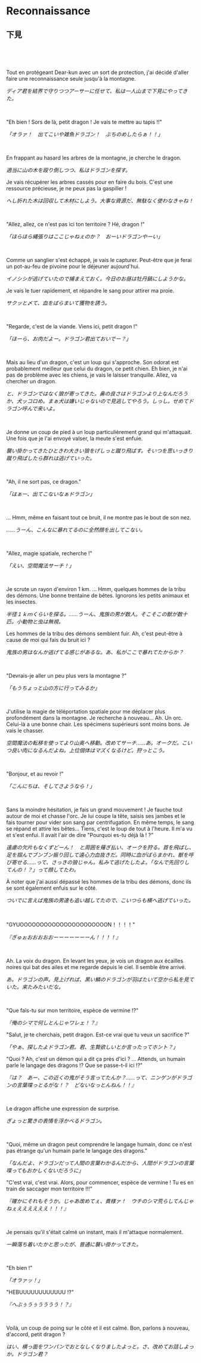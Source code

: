 # Reconnaissance

## 下見

&nbsp;

&nbsp;

Tout en protégeant Dear-kun avec un sort de protection, j'ai décidé d'aller faire une reconnaissance seule jusqu'à la montagne.

*ディア君を結界で守りつつアーサーに任せて、私は一人山まで下見にやってきた。*

&nbsp;

"Eh bien ! Sors de là, petit dragon ! Je vais te mettre au tapis !!"

*「オラァ！　出てこいや雑魚ドラゴン！　ぶちのめしたらぁ！！」*

&nbsp;

En frappant au hasard les arbres de la montagne, je cherche le dragon.

*適当に山の木を殴り倒しつつ、私はドラゴンを探す。*

Je vais récupérer les arbres cassés pour en faire du bois. C'est une ressource précieuse, je ne peux pas la gaspiller !

*へし折れた木は回収して木材にしよう。大事な資源だ、無駄なく使わなきゃね！*

&nbsp;

"Allez, allez, ce n'est pas ici ton territoire ? Hé, dragon !"

*「ほらほら縄張りはここじゃねぇのか？　おーいドラゴンやーい」*

&nbsp;

Comme un sanglier s'est échappé, je vais le capturer. Peut-être que je ferai un pot-au-feu de pivoine pour le déjeuner aujourd'hui.

*イノシシが逃げていたので捕まえておく。今日のお昼は牡丹鍋にしようかな。*

Je vais le tuer rapidement, et répandre le sang pour attirer ma proie.

*サクッと〆て、血をばらまいて獲物を誘う。*

&nbsp;

"Regarde, c'est de la viande. Viens ici, petit dragon !"

*「ほーら、お肉だよー。ドラゴン君出ておいでー？」*

&nbsp;

Mais au lieu d'un dragon, c'est un loup qui s'approche. Son odorat est probablement meilleur que celui du dragon, ce petit chien. Eh bien, je n'ai pas de problème avec les chiens, je vais le laisser tranquille. Allez, va chercher un dragon.

*と、ドラゴンではなく狼が寄ってきた。鼻の良さはドラゴンより上なんだろうか、犬ッコロめ。まぁ犬は嫌いじゃないので見逃してやろう。しっし。せめてドラゴン呼んで来いよ。*

&nbsp;

Je donne un coup de pied à un loup particulièrement grand qui m'attaquait. Une fois que je l'ai envoyé valser, la meute s'est enfuie.

*襲い掛かってきたひときわ大きい狼をげしっと蹴り飛ばす。そいつを思いっきり蹴り飛ばしたら群れは逃げていった。*

&nbsp;

"Ah, il ne sort pas, ce dragon."

*「はぁー、出てこないなぁドラゴン」*

&nbsp;

... Hmm, même en faisant tout ce bruit, il ne montre pas le bout de son nez.

*……うーん、こんなに暴れてるのに全然顔を出してこない。*

&nbsp;

"Allez, magie spatiale, recherche !"

*「えい、空間魔法サーチ！」*

&nbsp;

Je scrute un rayon d'environ 1 km. ... Hmm, quelques hommes de la tribu des démons. Une bonne trentaine de bêtes. Ignorons les petits animaux et les insectes.

*半径１ｋｍくらいを探る。……うーん、鬼族の男が数人。そこそこの獣が数十匹。小動物と虫は無視。*

Les hommes de la tribu des démons semblent fuir. Ah, c'est peut-être à cause de moi qui fais du bruit ici ?

*鬼族の男はなんか逃げてる感じがあるな。あ、私がここで暴れてたからか？*

&nbsp;

"Devrais-je aller un peu plus vers la montagne ?"

*「もうちょっと山の方に行ってみるか」*

&nbsp;

J'utilise la magie de téléportation spatiale pour me déplacer plus profondément dans la montagne. Je recherche à nouveau... Ah. Un orc. Celui-là a une bonne chair. Les spécimens supérieurs sont moins bons. Je vais le chasser.

*空間魔法の転移を使ってより山奥へ移動。改めてサーチ……あ。オークだ。こいつ良い肉になるんだよね。上位個体はマズくなるけど。狩っとこう。*

&nbsp;

"Bonjour, et au revoir !"

*「こんにちは、そしてさようなら！」*

&nbsp;

Sans la moindre hésitation, je fais un grand mouvement ! Je fauche tout autour de moi et chasse l'orc. Je lui coupe la tête, saisis ses jambes et le fais tourner pour vider son sang par centrifugation. En même temps, le sang se répand et attire les bêtes... Tiens, c'est le loup de tout à l'heure. Il m'a vu et s'est enfui. Il avait l'air de dire "Pourquoi es-tu déjà là ! ?"

*遠慮の欠片もなくずどーん！　と周囲を薙ぎ払い、オークを狩る。首を飛ばし、足を掴んでブンブン振り回して遠心力血抜きだ。同時に血がばらまかれ、獣を呼び寄せる……って、さっきの狼じゃん。私みて逃げたしたよ。「なんで先回りしてんの！？」って顔してたわ。*

À noter que j'ai aussi dépassé les hommes de la tribu des démons, donc ils se sont également enfuis sur le côté.

*ついでに言えば鬼族の男達も追い越してたので、こいつらも横へ逃げていった。*

&nbsp;

"GYUOOOOOOOOOOOOOOOOOOOOOON！！！！"

*『ぎゅぉおおおおおーーーーーーーん！！！！』*

&nbsp;

Ah. La voix du dragon. En levant les yeux, je vois un dragon aux écailles noires qui bat des ailes et me regarde depuis le ciel. Il semble être arrivé.

*あ。ドラゴンの声。見上げれば、黒い鱗のドラゴンが羽ばたいて空から私を見ていた。来たみたいだな。*

&nbsp;

"Que fais-tu sur mon territoire, espèce de vermine !?"

*『俺のシマで何しとんじゃワレェ！？』*

"Salut, je te cherchais, petit dragon. Est-ce vrai que tu veux un sacrifice ?"

*「やぁ、探したよドラゴン君。君、生贄欲しいとか言ったってホント？」*

"Quoi ? Ah, c'est un démon qui a dit ça près d'ici ? ... Attends, un humain parle le langage des dragons !? Que se passe-t-il ici !?"

*『は？　あー、この近くの鬼がそう言ってたんか？……って、ニンゲンがドラゴンの言葉喋っとるがな！？　どないなっとんねん！！』*

&nbsp;

Le dragon affiche une expression de surprise.

*ぎょっと驚きの表情を浮かべるドラゴン。*

&nbsp;

"Quoi, même un dragon peut comprendre le langage humain, donc ce n'est pas étrange qu'un humain parle le langage des dragons."

*「なんだよ、ドラゴンだって人間の言葉わかるんだから、人間がドラゴンの言葉喋ってもおかしくないだろうに」*

"C'est vrai, c'est vrai. Alors, pour commencer, espèce de vermine ! Tu es en train de saccager mon territoire !!!"

*『確かにそれもそうか。じゃあ改めてぇ、貴様ァ！　ウチのシマ荒らしてんじゃねぇええええええ！！！』*

&nbsp;

Je pensais qu'il s'était calmé un instant, mais il m'attaque normalement.

*一瞬落ち着いたかと思ったが、普通に襲い掛かってきた。*

&nbsp;

"Eh bien !"

*「オラァッ！」*

"HEBUUUUUUUUUUUU !?"

*『へぶぅうぅうううう！？』*

&nbsp;

Voilà, un coup de poing sur le côté et il est calmé. Bon, parlons à nouveau, d'accord, petit dragon ?

*はい、横っ面をワンパンでおとなしくなりましたよっと。さ、改めてお話しよっか。ドラゴン君？*

&nbsp;

&nbsp;
